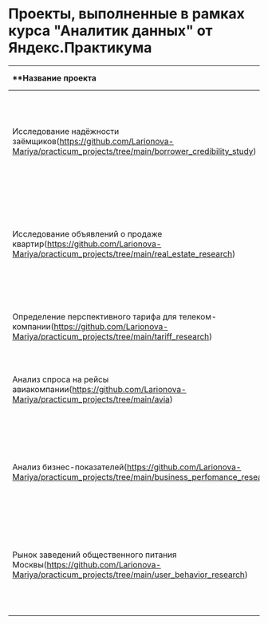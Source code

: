 # Проекты, выполненные в рамках курса "Аналитик данных" от Яндекс.Практикума
|**Название проекта                 |Описание|Используемые библиотеки**|
|:----------------------------------|:-------|:------------------------|
|Исследование надёжности заёмщиков(https://github.com/Larionova-Mariya/practicum_projects/tree/main/borrower_credibility_study)|Определение вляния семейного положения, количества детей, уровня дохода и целей кредита на факт поашения кредита в срок|pandas|
|Исследование объявлений о продаже квартир(https://github.com/Larionova-Mariya/practicum_projects/tree/main/real_estate_research)|Определение параметров, влияющих на стоимость недвижимости в Санкт-Петербурге и соседних населённых пунктах|pandas, datetime, matplotlib.pyplot|
|Определение перспективного тарифа для телеком-компании(https://github.com/Larionova-Mariya/practicum_projects/tree/main/tariff_research)|Определение перспективного тарифа на основе анализа поведения пользователей|pandas, math, numpy, matplotlib.pyplot, scipy (stats), seaborn|
|Анализ спроса на рейсы авиакомпании(https://github.com/Larionova-Mariya/practicum_projects/tree/main/avia)|Анализ спрса на рейсы в города, где прохдят крупнейшие фестивали|pandas, matplotlib.pyplot|
|Анализ бизнес-показателей(https://github.com/Larionova-Mariya/practicum_projects/tree/main/business_perfomance_research)|Определение наиболее выгодных по соотношению цена-качество источников трафика и перспективных когорт клиентов|pandas, numpy, matplotlib.pyplot, seaborn|
|Рынок заведений общественного питания Москвы(https://github.com/Larionova-Mariya/practicum_projects/tree/main/user_behavior_research)|Исследование рынка общественного питания с целью открытия собственного заведения| |
| | | |
| | | |
| | | |